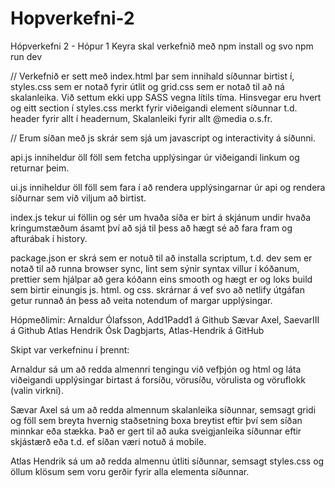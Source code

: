 # Hopverkefni-2
Hópverkefni 2 - Hópur 1
Keyra skal verkefnið með npm install og svo npm run dev

// Verkefnið er sett með index.html þar sem innihald síðunnar birtist í, styles.css sem er notað fyrir útlit og grid.css sem er notað til að ná skalanleika. Við settum ekki upp SASS vegna lítils tíma. Hinsvegar eru hvert og eitt section í styles.css merkt fyrir viðeigandi element síðunnar t.d. header fyrir allt í headernum, Skalanleiki fyrir allt @media o.s.fr. 

// Erum síðan með js skrár sem sjá um javascript og interactivity á síðunni.

api.js inniheldur öll föll sem fetcha upplýsingar úr viðeigandi linkum og returnar þeim.

ui.js inniheldur öll föll sem fara í að rendera upplýsingarnar úr api og rendera síðurnar sem við viljum að birtist.

index.js tekur ui föllin og sér um hvaða síða er birt á skjánum undir hvaða kringumstæðum ásamt því að sjá til þess að hægt sé að fara fram og afturábak í history.

package.json er skrá sem er notuð til að installa scriptum, t.d. dev sem er notað til að runna browser sync, lint sem sýnir syntax villur í kóðanum, prettier sem hjálpar að gera kóðann eins smooth og hægt er og loks build sem birtir einungis js. html. og css. skrárnar á vef svo að netlify útgáfan getur runnað án þess að veita notendum of margar upplýsingar.

Hópmeðlimir: 
Arnaldur Ólafsson, Add1Padd1 á Github
Sævar Axel, SaevarIII á Github
Atlas Hendrik Ósk Dagbjarts, Atlas-Hendrik á GitHub

Skipt var verkefninu í þrennt:

Arnaldur sá um að redda almennri tengingu við vefþjón og html og láta viðeigandi upplýsingar birtast á forsíðu, vörusíðu, vörulista og vöruflokk (valin virkni).

Sævar Axel sá um að redda almennum skalanleika síðunnar, semsagt gridi og föll sem breyta hvernig staðsetning boxa breytist eftir því sem síðan minnkar eða stækka. Það er gert til að auka sveigjanleika síðunnar eftir skjástærð eða t.d. ef síðan væri notuð á mobile.

Atlas Hendrik sá um að redda almennu útliti síðunnar, semsagt styles.css og öllum klösum sem voru gerðir fyrir alla elementa síðunnar.
